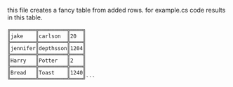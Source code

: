 this file creates a fancy table from added rows.
for example.cs code results in this table.

```
╔════════╦═════════╦════╗
║jake    ║carlson  ║20  ║
╠════════╬═════════╬════╣
║jennifer║depthsson║1204║
╠════════╬═════════╬════╣
║Harry   ║Potter   ║2   ║
╠════════╬═════════╬════╣
║Bread   ║Toast    ║1240║
╚════════╩═════════╩════╝```
